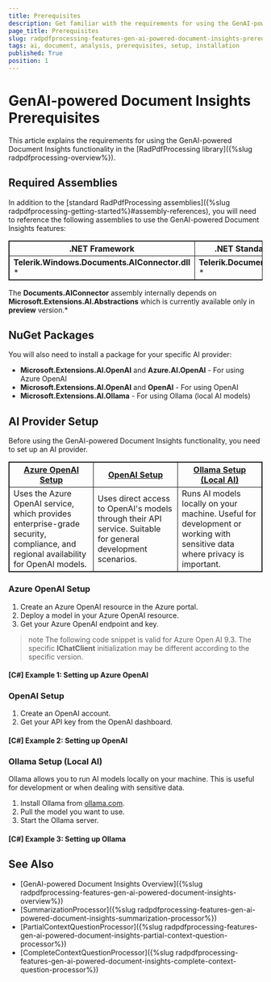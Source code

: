 ```yaml
---
title: Prerequisites
description: Get familiar with the requirements for using the GenAI-powered Document Insights functionality in the PdfProcessing library. 
page_title: Prerequisites
slug: radpdfprocessing-features-gen-ai-powered-document-insights-prerequisites
tags: ai, document, analysis, prerequisites, setup, installation
published: True
position: 1
---
```

<style>
table, th, td {
    border: 1px solid;
}
/* First table with two columns */
table:nth-of-type(1) th:first-of-type {
    width: 50%;
}
table:nth-of-type(1) th:nth-of-type(2) {
    width: 50%;
}
/* Second table with three columns */
table:nth-of-type(2) th {
    width: 33.33%;
}
</style>

# GenAI-powered Document Insights Prerequisites
This article explains the requirements for using the GenAI-powered Document Insights functionality in the [RadPdfProcessing library]({%slug radpdfprocessing-overview%}).

## Required Assemblies

In addition to the [standard RadPdfProcessing assemblies]({%slug radpdfprocessing-getting-started%}#assembly-references), you will need to reference the following assemblies to use the GenAI-powered Document Insights features:

|.NET Framework|.NET Standard-compatible|
|---|---|
|**Telerik.Windows.Documents.AIConnector.dll** * |**Telerik.Documents.AIConnector.dll** *|

The **Documents.AIConnector** assembly internally depends on **Microsoft.Extensions.AI.Abstractions**  which is currently available only in **preview** version.*

## NuGet Packages

You will also need to install a package for your specific AI provider:

* **Microsoft.Extensions.AI.OpenAI** and **Azure.AI.OpenAI** - For using Azure OpenAI
* **Microsoft.Extensions.AI.OpenAI** and **OpenAI** - For using OpenAI
* **Microsoft.Extensions.AI.Ollama** - For using Ollama (local AI models)

## AI Provider Setup

Before using the GenAI-powered Document Insights functionality, you need to set up an AI provider.

| [Azure OpenAI Setup](#azure-openai-setup) | [OpenAI Setup](#openai-setup) | [Ollama Setup (Local AI)](#ollama-setup-local-ai) |
|---|---|---|
| Uses the Azure OpenAI service, which provides enterprise-grade security, compliance, and regional availability for OpenAI models. | Uses direct access to OpenAI's models through their API service. Suitable for general development scenarios. | Runs AI models locally on your machine. Useful for development or working with sensitive data where privacy is important. |

### Azure OpenAI Setup

1. Create an Azure OpenAI resource in the Azure portal.
2. Deploy a model in your Azure OpenAI resource.
3. Get your Azure OpenAI endpoint and key.

>note The following code snippet is valid for Azure Open AI 9.3. The specific **IChatClient** initialization may be different according to the specific version.

#### __[C#] Example 1: Setting up Azure OpenAI__

<snippet id='libraries-pdf-features-gen-ai-setup-azure-open-ai'/>

### OpenAI Setup

1. Create an OpenAI account.
2. Get your API key from the OpenAI dashboard.

#### __[C#] Example 2: Setting up OpenAI__

<snippet id='libraries-pdf-features-gen-ai-setup-open-ai'/>

### Ollama Setup (Local AI)

Ollama allows you to run AI models locally on your machine. This is useful for development or when dealing with sensitive data.

1. Install Ollama from [ollama.com](https://ollama.com/).
2. Pull the model you want to use.
3. Start the Ollama server.

#### __[C#] Example 3: Setting up Ollama__

<snippet id='libraries-pdf-features-gen-ai-setup-ollama-ai'/>

## See Also

* [GenAI-powered Document Insights Overview]({%slug radpdfprocessing-features-gen-ai-powered-document-insights-overview%})
* [SummarizationProcessor]({%slug radpdfprocessing-features-gen-ai-powered-document-insights-summarization-processor%})
* [PartialContextQuestionProcessor]({%slug radpdfprocessing-features-gen-ai-powered-document-insights-partial-context-question-processor%})
* [CompleteContextQuestionProcessor]({%slug radpdfprocessing-features-gen-ai-powered-document-insights-complete-context-question-processor%})
